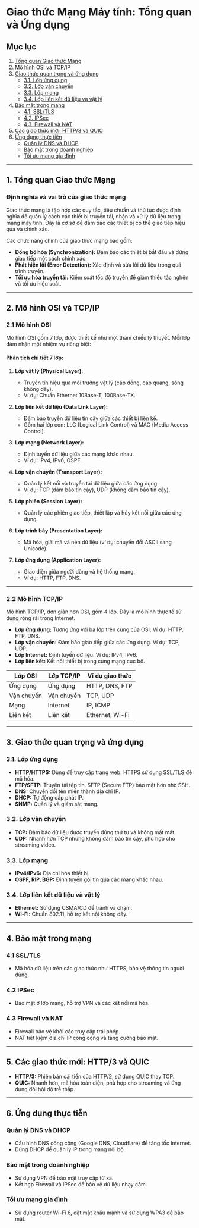 # **Giao thức Mạng Máy tính: Tổng quan và Ứng dụng**

## **Mục lục**

1. [Tổng quan Giao thức Mạng](#1-tổng-quan-giao-thức-mạng)
2. [Mô hình OSI và TCP/IP](#2-mô-hình-osi-và-tcpip)
3. [Giao thức quan trọng và ứng dụng](#3-giao-thức-quan-trọng-và-ứng-dụng)
    - [3.1. Lớp ứng dụng](#31-lớp-ứng-dụng)
    - [3.2. Lớp vận chuyển](#32-lớp-vận-chuyển)
    - [3.3. Lớp mạng](#33-lớp-mạng)
    - [3.4. Lớp liên kết dữ liệu và vật lý](#34-lớp-liên-kết-dữ-liệu-và-vật-lý)
4. [Bảo mật trong mạng](#4-bảo-mật-trong-mạng)
    - [4.1. SSL/TLS](#41-ssltls)
    - [4.2. IPSec](#42-ipsec)
    - [4.3. Firewall và NAT](#43-firewall-và-nat)
5. [Các giao thức mới: HTTP/3 và QUIC](#5-các-giao-thức-mới-http3-và-quic)
6. [Ứng dụng thực tiễn](#6-ứng-dụng-thực-tiễn)
    - [Quản lý DNS và DHCP](#quản-lý-dns-và-dhcp)
    - [Bảo mật trong doanh nghiệp](#bảo-mật-trong-doanh-nghiệp)
    - [Tối ưu mạng gia đình](#tối-ưu-mạng-gia-đình)

---

## **1. Tổng quan Giao thức Mạng**

### **Định nghĩa và vai trò của giao thức mạng**
Giao thức mạng là tập hợp các quy tắc, tiêu chuẩn và thủ tục được định nghĩa để quản lý cách các thiết bị truyền tải, nhận và xử lý dữ liệu trong mạng máy tính. Đây là cơ sở để đảm bảo các thiết bị có thể giao tiếp hiệu quả và chính xác.

Các chức năng chính của giao thức mạng bao gồm:

- **Đồng bộ hóa (Synchronization):** Đảm bảo các thiết bị bắt đầu và dừng giao tiếp một cách chính xác.
- **Phát hiện lỗi (Error Detection):** Xác định và sửa lỗi dữ liệu trong quá trình truyền.
- **Tối ưu hóa truyền tải:** Kiểm soát tốc độ truyền để giảm thiểu tắc nghẽn và tối ưu hiệu suất.

---

## **2. Mô hình OSI và TCP/IP**

### **2.1 Mô hình OSI**
Mô hình OSI gồm 7 lớp, được thiết kế như một tham chiếu lý thuyết. Mỗi lớp đảm nhận một nhiệm vụ riêng biệt:

#### **Phân tích chi tiết 7 lớp:**
1. **Lớp vật lý (Physical Layer):** 
   - Truyền tín hiệu qua môi trường vật lý (cáp đồng, cáp quang, sóng không dây).
   - Ví dụ: Chuẩn Ethernet 10Base-T, 100Base-TX.
   
2. **Lớp liên kết dữ liệu (Data Link Layer):** 
   - Đảm bảo truyền dữ liệu tin cậy giữa các thiết bị liền kề.
   - Gồm hai lớp con: LLC (Logical Link Control) và MAC (Media Access Control).

3. **Lớp mạng (Network Layer):** 
   - Định tuyến dữ liệu giữa các mạng khác nhau.
   - Ví dụ: IPv4, IPv6, OSPF.

4. **Lớp vận chuyển (Transport Layer):** 
   - Quản lý kết nối và truyền tải dữ liệu giữa các ứng dụng.
   - Ví dụ: TCP (đảm bảo tin cậy), UDP (không đảm bảo tin cậy).

5. **Lớp phiên (Session Layer):** 
   - Quản lý các phiên giao tiếp, thiết lập và hủy kết nối giữa các ứng dụng.

6. **Lớp trình bày (Presentation Layer):** 
   - Mã hóa, giải mã và nén dữ liệu (ví dụ: chuyển đổi ASCII sang Unicode).

7. **Lớp ứng dụng (Application Layer):** 
   - Giao diện giữa người dùng và hệ thống mạng.
   - Ví dụ: HTTP, FTP, DNS.

---

### **2.2 Mô hình TCP/IP**
Mô hình TCP/IP, đơn giản hơn OSI, gồm 4 lớp. Đây là mô hình thực tế sử dụng rộng rãi trong Internet.

- **Lớp ứng dụng:** Tương ứng với ba lớp trên cùng của OSI. Ví dụ: HTTP, FTP, DNS.
- **Lớp vận chuyển:** Đảm bảo giao tiếp giữa các ứng dụng. Ví dụ: TCP, UDP.
- **Lớp Internet:** Định tuyến dữ liệu. Ví dụ: IPv4, IPv6.
- **Lớp liên kết:** Kết nối thiết bị trong cùng mạng cục bộ.

| **Lớp OSI** | **Lớp TCP/IP** | **Ví dụ giao thức** |
|-------------|----------------|---------------------|
| Ứng dụng    | Ứng dụng       | HTTP, DNS, FTP      |
| Vận chuyển  | Vận chuyển     | TCP, UDP            |
| Mạng        | Internet       | IP, ICMP            |
| Liên kết    | Liên kết       | Ethernet, Wi-Fi     |

---

## **3. Giao thức quan trọng và ứng dụng**

### **3.1. Lớp ứng dụng**
- **HTTP/HTTPS:** Dùng để truy cập trang web. HTTPS sử dụng SSL/TLS để mã hóa.
- **FTP/SFTP:** Truyền tải tệp tin. SFTP (Secure FTP) bảo mật hơn nhờ SSH.
- **DNS:** Chuyển đổi tên miền thành địa chỉ IP.
- **DHCP:** Tự động cấp phát IP.
- **SNMP:** Quản lý và giám sát mạng.

### **3.2. Lớp vận chuyển**
- **TCP:** Đảm bảo dữ liệu được truyền đúng thứ tự và không mất mát.
- **UDP:** Nhanh hơn TCP nhưng không đảm bảo tin cậy, phù hợp cho streaming video.

### **3.3. Lớp mạng**
- **IPv4/IPv6:** Địa chỉ hóa thiết bị.
- **OSPF, RIP, BGP:** Định tuyến gói tin qua các mạng khác nhau.

### **3.4. Lớp liên kết dữ liệu và vật lý**
- **Ethernet:** Sử dụng CSMA/CD để tránh va chạm.
- **Wi-Fi:** Chuẩn 802.11, hỗ trợ kết nối không dây.

---

## **4. Bảo mật trong mạng**

### **4.1 SSL/TLS**
- Mã hóa dữ liệu trên các giao thức như HTTPS, bảo vệ thông tin người dùng.

### **4.2 IPSec**
- Bảo mật ở lớp mạng, hỗ trợ VPN và các kết nối mã hóa.

### **4.3 Firewall và NAT**
- Firewall bảo vệ khỏi các truy cập trái phép.
- NAT tiết kiệm địa chỉ IP công cộng và tăng cường bảo mật.

---

## **5. Các giao thức mới: HTTP/3 và QUIC**

- **HTTP/3:** Phiên bản cải tiến của HTTP/2, sử dụng QUIC thay TCP.
- **QUIC:** Nhanh hơn, mã hóa toàn diện, phù hợp cho streaming và ứng dụng đòi hỏi độ trễ thấp.

---

## **6. Ứng dụng thực tiễn**

### **Quản lý DNS và DHCP**
- Cấu hình DNS công cộng (Google DNS, Cloudflare) để tăng tốc Internet.
- Dùng DHCP để quản lý IP trong mạng nội bộ.

### **Bảo mật trong doanh nghiệp**
- Sử dụng VPN để bảo mật truy cập từ xa.
- Kết hợp Firewall và IPSec để bảo vệ dữ liệu nhạy cảm.

### **Tối ưu mạng gia đình**
- Sử dụng router Wi-Fi 6, đặt mật khẩu mạnh và sử dụng WPA3 để bảo mật.

